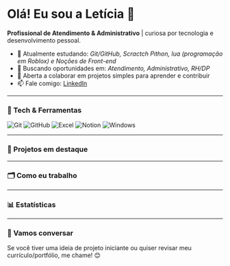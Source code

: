 # Olá! Eu sou a Letícia 👋

**Profissional de Atendimento & Administrativo** | curiosa por tecnologia e desenvolvimento pessoal. 

- 🌱 Atualmente estudando: *Git/GitHub, Scractch Pithon, lua (programação em Roblox) e Noções de Front-end*  
- 🎯 Buscando oportunidades em: *Atendimento, Administrativo, RH/DP*  
- 🤝 Aberta a colaborar em projetos simples para aprender e contribuir  
- 📫 Fale comigo: [LinkedIn](https://www.linkedin.com/in/letíciagabrieladasilva)  

---

### 🔧 Tech & Ferramentas

![Git](https://img.shields.io/badge/Git-–?logo=git)
![GitHub](https://img.shields.io/badge/GitHub-–?logo=github)
![Excel](https://img.shields.io/badge/Excel-–?logo=microsoft-excel)
![Notion](https://img.shields.io/badge/Notion-–?logo=notion)
![Windows](https://img.shields.io/badge/Windows-–?logo=windows)

---

### 📌 Projetos em destaque



---

### 🗂️ Como eu trabalho


---

### 📊 Estatísticas


---

### 🤝 Vamos conversar

Se você tiver uma ideia de projeto iniciante ou quiser revisar meu currículo/portfólio, me chame! 😊
